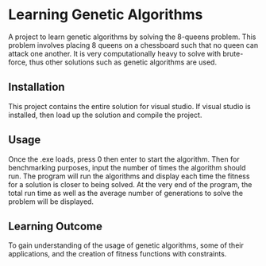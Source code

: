 # Learning Genetic Algorithms
A project to learn genetic algorithms by solving the 8-queens problem. This problem involves placing 8 queens on a chessboard such that no queen can attack one another. It is very computationally heavy to solve with brute-force, thus other solutions such as genetic algorithms are used.


## Installation
This project contains the entire solution for visual studio. If visual studio is installed, then load up the solution and compile the project.

## Usage
Once the .exe loads, press 0 then enter to start the algorithm. Then for benchmarking purposes, input the number of times the algorithm should run. The program will run the algorithms and display each time the fitness for a solution is closer to being solved. At the very end of the program, the total run time as well as the average number of generations to solve the problem will be displayed. 

## Learning Outcome
To gain understanding of the usage of genetic algorithms, some of their applications, and the creation of fitness functions with constraints.
